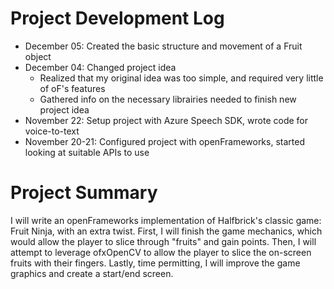 # Project Development Log

* December 05: Created the basic structure and movement of a Fruit object
* December 04: Changed project idea
  * Realized that my original idea was too simple, and required very little of oF's features
  * Gathered info on the necessary librairies needed to finish new project idea
* November 22: Setup project with Azure Speech SDK, wrote code for voice-to-text 
* November 20-21: Configured project with openFrameworks, started looking at suitable APIs to use

# Project Summary

I will write an openFrameworks implementation of Halfbrick's classic game: Fruit Ninja, with an extra twist. First, I will
finish the game mechanics, which would allow the player to slice through "fruits" and gain points. Then, I will attempt to
leverage ofxOpenCV to allow the player to slice the on-screen fruits with their fingers. Lastly, time permitting, I will
improve the game graphics and create a start/end screen.